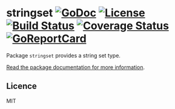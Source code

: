 # stringset [![GoDoc](https://godoc.org/github.com/jjeffery/stringset?status.svg)](https://godoc.org/github.com/jjeffery/stringset) [![License](http://img.shields.io/badge/license-MIT-green.svg?style=flat)](https://raw.githubusercontent.com/jjeffery/stringset/master/LICENSE.md) [![Build Status](https://travis-ci.org/jjeffery/stringset.svg?branch=master)](https://travis-ci.org/jjeffery/stringset) [![Coverage Status](https://coveralls.io/repos/github/jjeffery/stringset/badge.svg?branch=master)](https://coveralls.io/github/jjeffery/stringset?branch=master) [![GoReportCard](https://goreportcard.com/badge/github.com/jjeffery/stringset)](https://goreportcard.com/report/github.com/jjeffery/stringset)

Package `stringset` provides a string set type.

[Read the package documentation for more information](https://godoc.org/github.com/jjeffery/stringset).

## Licence

MIT

